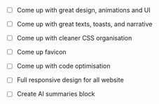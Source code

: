 - [ ] Come up with great design, animations and UI
- [ ] Come up with great texts, toasts, and narrative
- [ ] Come up with cleaner CSS organisation
- [ ] Come up favicon
- [ ] Come up with code optimisation


- [ ] Full responsive design for all website
- [ ] Create AI summaries block